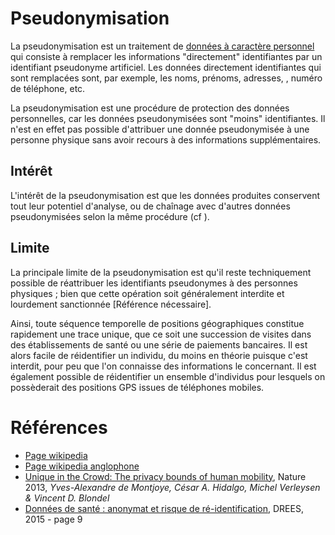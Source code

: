 # Pseudonymisation
<!-- SPDX-License-Identifier: MPL-2.0 -->

La pseudonymisation est un traitement de [données à caractère personnel](https://fr.wikipedia.org/wiki/Donn%C3%A9es_personnelles) qui consiste à remplacer les informations "directement" identifiantes par un identifiant pseudonyme artificiel. 
Les données directement identifiantes qui sont remplacées sont, par exemple, les noms, prénoms, adresses, <link-previewer href="NIR.html" text="numéro de sécurité sociale" preview-title="NIR - Numéro de sécurité sociale" preview-text="Le numéro d'inscription au répertoire (NIR) est le numéro d'inscription au répertoire national d'identification des personnes physiquesRNIPP." />, numéro de téléphone, etc.

La pseudonymisation est une procédure de protection des données personnelles, car les données pseudonymisées sont "moins" identifiantes. 
Il n'est en effet pas possible d'attribuer une donnée pseudonymisée à une personne physique sans avoir recours à des informations supplémentaires. 

## Intérêt

L'intérêt de la pseudonymisation est que les données produites conservent tout leur potentiel d'analyse, ou de chaînage avec d'autres données pseudonymisées selon la même procédure (cf <link-previewer href="FOIN.html" text="FOIN" preview-title="FOIN - Fonction d’occultation des identifiants nominatifs" preview-text="Aucune définition détaillée n'existe pour l'instant dans le glossaire. Pour contribuer, référrez-vous au guide de contribution." />). 


## Limite

La principale limite de la pseudonymisation est qu'il reste techniquement possible de réattribuer les identifiants pseudonymes à des personnes physiques ; bien que cette opération soit généralement interdite et lourdement sanctionnée [Référence nécessaire]. 

Ainsi, toute séquence temporelle de positions géographiques constitue rapidement une trace unique, que ce soit une succession de visites dans des établissements de santé ou une série de paiements bancaires. 
Il est alors facile de réidentifier un individu, du moins en théorie puisque c'est interdit, pour peu que l'on connaisse des informations le concernant. 
Il est également possible de réidentifier un ensemble d'individus pour lesquels on possèderait des positions GPS issues de téléphones mobiles.  
 
# Références

- [Page wikipedia](https://fr.wikipedia.org/wiki/Pseudonymisation)
- [Page wikipedia anglophone](https://en.wikipedia.org/wiki/Pseudonymization)
- [Unique in the Crowd: The privacy bounds of human mobility](https://www.nature.com/articles/srep01376 ), Nature 2013, *Yves-Alexandre de Montjoye, César A. Hidalgo, Michel Verleysen & Vincent D. Blondel*
- [Données de santé : anonymat et risque de ré-identification](https://drees.solidarites-sante.gouv.fr/IMG/pdf/dss64-2.pdf#page=9), DREES, 2015 - page 9
